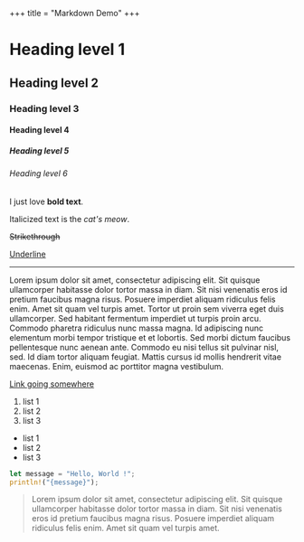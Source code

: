 +++
title = "Markdown Demo"
+++

# Heading level 1

## Heading level 2

### Heading level 3

#### Heading level 4

##### Heading level 5

###### Heading level 6

I just love **bold text**.

Italicized text is the *cat's meow*.

~~Strikethrough~~

<ins>Underline</ins>

---

Lorem ipsum dolor sit amet, consectetur adipiscing elit. Sit quisque ullamcorper habitasse dolor tortor massa in diam. Sit nisi venenatis eros id pretium faucibus magna risus. Posuere imperdiet aliquam ridiculus felis enim. Amet sit quam vel turpis amet. Tortor ut proin sem viverra eget duis ullamcorper. Sed habitant fermentum imperdiet ut turpis proin arcu. Commodo pharetra ridiculus nunc massa magna. Id adipiscing nunc elementum morbi tempor tristique et et lobortis. Sed morbi dictum faucibus pellentesque nunc aenean ante. Commodo eu nisi tellus sit pulvinar nisl, sed. Id diam tortor aliquam feugiat. Mattis cursus id mollis hendrerit vitae maecenas. Enim, euismod ac porttitor magna vestibulum.

[Link going somewhere](@)

1. list 1
1. list 2
1. list 3

- list 1
- list 2
- list 3

```rust
let message = "Hello, World !";
println!("{message}");
```

> Lorem ipsum dolor sit amet, consectetur adipiscing elit. Sit quisque ullamcorper habitasse dolor tortor massa in diam. Sit nisi venenatis eros id pretium faucibus magna risus. Posuere imperdiet aliquam ridiculus felis enim. Amet sit quam vel turpis amet.
